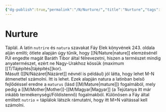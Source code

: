 ```yaml
---
{"dg-publish":true,"permalink":"/N/Nurture/","title":"Nurture","tags":["dg_uploaded"],"created":"2023-10-20T01:24","updated":"2023-11-08T04:09"}
---
```



# Nurture

Táplál. A latin `nutrire` és `natura` szavakat Fáy Elek könyvének 243. oldala alján említi; ötlete alapján úgy tűnik, hogy [[N/Nature\|nature]] elemzésénél PJI engedte magát Baráth Tibor által félrevezetni, hiszen a természet mindig anyatermészet, ezért ne Nagy-Urakhoz kössük (maximum [[T/Tájépítés\|tájépítés]]kor).  
Másutt ([[N/Názáret\|Názáret]] névnél is például) jól látta, hogy lehet M-N átmenettel számolni. Itt is lehet. Ezek alapján natura a latinban belső fejlődéssel eredne a `maturus` (lásd [[M/Mature\|mature]]) fogalmából, mely pedig a [[M/Mother\|Mother]]-[[M/Magyar\|Magyar]] (a Tejútanya itt már inkább termékenységi/Földistennő) fogalmakból. Különösen a Fáy által említett `nutrio` = táplálok látszik rámutatni, hogy itt M>N váltással kell számolni.  
